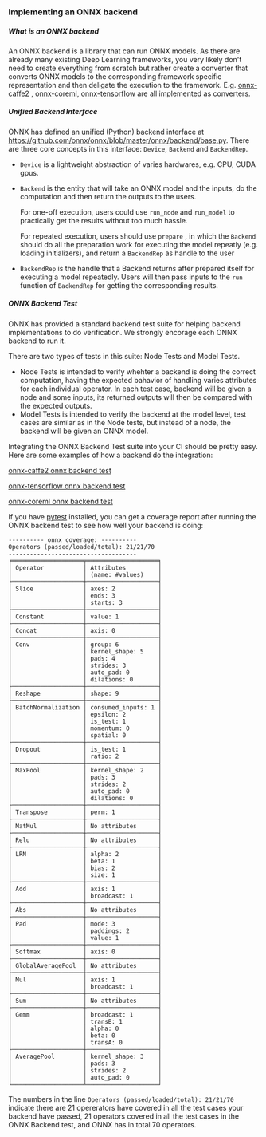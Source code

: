 ### Implementing an ONNX backend

##### What is an ONNX backend

An ONNX backend is a library that can run ONNX models. As there are already many existing Deep Learning frameworks, you very likely don't need to create everything from scratch but rather create a converter that converts ONNX models to the corresponding framework specific representation and then deligate the execution to the framework. E.g. [onnx-caffe2](https://github.com/onnx/onnx-caffe2) , [onnx-coreml](https://github.com/onnx/onnx-coreml), [onnx-tensorflow](https://github.com/onnx/onnx-tensorflow) are all implemented as converters.

##### Unified Backend Interface

ONNX has defined an unified (Python) backend interface at https://github.com/onnx/onnx/blob/master/onnx/backend/base.py. There are three core concepts in this interface: `Device`, `Backend` and `BackendRep`.

- `Device` is a lightweight abstraction of varies hardwares, e.g. CPU, CUDA gpus.

- `Backend` is the entity that will take an ONNX model and the inputs, do the computation and then return the outputs to the users.

  For one-off execution, users could use `run_node` and `run_model` to practically get the results without too much hassle.

  For repeated execution, users should use `prepare` , in which the `Backend` should do all the preparation work for executing the model repeatly (e.g. loading initializers), and return a `BackendRep` as handle to the user

- `BackendRep` is the handle that a Backend returns after prepared itself for executing a model repeatedly. Users will then pass inputs to the `run` function of `BackendRep` for getting the corresponding results.

##### ONNX Backend Test

ONNX has provided a standard backend test suite for helping backend implementations to do verification. We strongly encorage each ONNX backend to run it.

There are two types of tests in this suite: Node Tests and Model Tests.

- Node Tests is intended to verify whehter a backend is doing the correct computation, having the expected bahavior of handling varies attributes for each individual operator. In each test case, backend will be given a node and some inputs, its returned outputs will then be compared with the expected outputs.
- Model Tests is intended to verify the backend at the model level, test cases are similar as in the Node tests, but instead of a node, the backend will be given an ONNX model.

Integrating the ONNX Backend Test suite into your CI should be pretty easy. Here are some examples of how a backend do the integration:

[onnx-caffe2 onnx backend test](https://github.com/onnx/onnx-caffe2/blob/master/tests/onnx_backend_test.py)

[onnx-tensorflow onnx backend test](https://github.com/onnx/onnx-tensorflow/blob/master/test/onnx_backend_test.py)

[onnx-coreml onnx backend test](https://github.com/onnx/onnx-coreml/blob/master/tests/onnx_backend_test.py)

If you have [pytest](https://docs.pytest.org/en/latest/) installed, you can get a coverage report after running the ONNX backend test to see how well your backend is doing:

```
---------- onnx coverage: ----------
Operators (passed/loaded/total): 21/21/70
------------------------------------
╒════════════════════╤════════════════════╕
│ Operator           │ Attributes         │
│                    │ (name: #values)    │
╞════════════════════╪════════════════════╡
│ Slice              │ axes: 2            │
│                    │ ends: 3            │
│                    │ starts: 3          │
├────────────────────┼────────────────────┤
│ Constant           │ value: 1           │
├────────────────────┼────────────────────┤
│ Concat             │ axis: 0            │
├────────────────────┼────────────────────┤
│ Conv               │ group: 6           │
│                    │ kernel_shape: 5    │
│                    │ pads: 4            │
│                    │ strides: 3         │
│                    │ auto_pad: 0        │
│                    │ dilations: 0       │
├────────────────────┼────────────────────┤
│ Reshape            │ shape: 9           │
├────────────────────┼────────────────────┤
│ BatchNormalization │ consumed_inputs: 1 │
│                    │ epsilon: 2         │
│                    │ is_test: 1         │
│                    │ momentum: 0        │
│                    │ spatial: 0         │
├────────────────────┼────────────────────┤
│ Dropout            │ is_test: 1         │
│                    │ ratio: 2           │
├────────────────────┼────────────────────┤
│ MaxPool            │ kernel_shape: 2    │
│                    │ pads: 3            │
│                    │ strides: 2         │
│                    │ auto_pad: 0        │
│                    │ dilations: 0       │
├────────────────────┼────────────────────┤
│ Transpose          │ perm: 1            │
├────────────────────┼────────────────────┤
│ MatMul             │ No attributes      │
├────────────────────┼────────────────────┤
│ Relu               │ No attributes      │
├────────────────────┼────────────────────┤
│ LRN                │ alpha: 2           │
│                    │ beta: 1            │
│                    │ bias: 2            │
│                    │ size: 1            │
├────────────────────┼────────────────────┤
│ Add                │ axis: 1            │
│                    │ broadcast: 1       │
├────────────────────┼────────────────────┤
│ Abs                │ No attributes      │
├────────────────────┼────────────────────┤
│ Pad                │ mode: 3            │
│                    │ paddings: 2        │
│                    │ value: 1           │
├────────────────────┼────────────────────┤
│ Softmax            │ axis: 0            │
├────────────────────┼────────────────────┤
│ GlobalAveragePool  │ No attributes      │
├────────────────────┼────────────────────┤
│ Mul                │ axis: 1            │
│                    │ broadcast: 1       │
├────────────────────┼────────────────────┤
│ Sum                │ No attributes      │
├────────────────────┼────────────────────┤
│ Gemm               │ broadcast: 1       │
│                    │ transB: 1          │
│                    │ alpha: 0           │
│                    │ beta: 0            │
│                    │ transA: 0          │
├────────────────────┼────────────────────┤
│ AveragePool        │ kernel_shape: 3    │
│                    │ pads: 3            │
│                    │ strides: 2         │
│                    │ auto_pad: 0        │
╘════════════════════╧════════════════════╛
```

The numbers in the line `Operators (passed/loaded/total): 21/21/70` indicate there are 21 opererators have covered in all the test cases your backend have passed, 21 operators covered in all the test cases in the ONNX Backend test, and ONNX has in total 70 operators.
